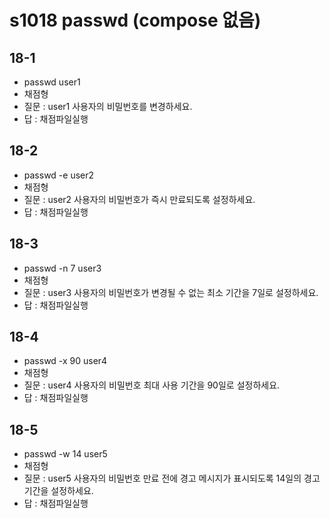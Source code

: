 # s1018 passwd (compose 없음)
## 18-1
- passwd user1
- 채점형
- 질문 : user1 사용자의 비밀번호를 변경하세요.
- 답 : 채점파일실행
## 18-2
- passwd -e user2
- 채점형
- 질문 : user2 사용자의 비밀번호가 즉시 만료되도록 설정하세요.
- 답 : 채점파일실행
## 18-3
- passwd -n 7 user3
- 채점형
- 질문 : user3 사용자의 비밀번호가 변경될 수 없는 최소 기간을 7일로 설정하세요.
- 답 : 채점파일실행
## 18-4
- passwd -x 90 user4
- 채점형
- 질문 : user4 사용자의 비밀번호 최대 사용 기간을 90일로 설정하세요.
- 답 : 채점파일실행
## 18-5
- passwd -w 14 user5
- 채점형
- 질문 : user5 사용자의 비밀번호 만료 전에 경고 메시지가 표시되도록 14일의 경고 기간을 설정하세요.
- 답 : 채점파일실행
